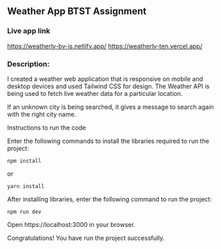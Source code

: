 ## Weather App BTST Assignment

### Live app link

https://weatherly-by-js.netlify.app/
https://weatherly-ten.vercel.app/

### Description:

I created a weather web application that is responsive on mobile and desktop devices and used Tailwind CSS for design. The Weather API is being used to fetch live weather data for a particular location.

If an unknown city is being searched, it gives a message to search again with the right city name.

Instructions to run the code

Enter the following commands to install the libraries required to run the project:

```
npm install
```

or

```
yarn install
```

After installing libraries, enter the following command to run the project:

```
npm run dev
```

Open https://localhost:3000 in your browser.

Congratulations! You have run the project successfully.
